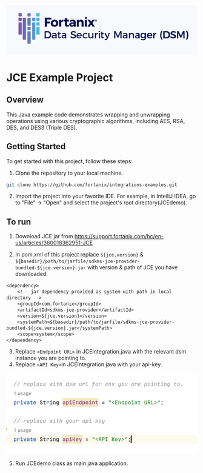 ![fortanix-logo](images/fortanix-logo.png)

# JCE Example Project

## Overview

This Java example code demonstrates wrapping and unwrapping operations using various cryptographic algorithms, including AES, RSA, DES, and DES3 (Triple DES).

## Getting Started

To get started with this project, follow these steps:

1. Clone the repository to your local machine.

```bash
git clone https://github.com/fortanix/integrations-examples.git
```
2. Import the project into your favorite IDE. For example, in IntelliJ IDEA, go to "File" -> "Open" and select the project's root directory(JCEdemo).

## To run

1. Download JCE jar from https://support.fortanix.com/hc/en-us/articles/360018362951-JCE

2. In pom.xml of this project replace `${jce.version}` & `${basedir}/path/to/jarfile/sdkms-jce-provider-bundled-${jce.version}.jar` with version & path of JCE you have downloaded.
```
<dependency>
    <!-- jar dependency provided as system with path in local directory -->
    <groupId>com.fortanix</groupId>
    <artifactId>sdkms-jce-provider</artifactId>
    <version>${jce.version}</version>
    <systemPath>${basedir}/path/to/jarfile/sdkms-jce-provider-bundled-${jce.version}.jar</systemPath>
    <scope>system</scope>
</dependency>
```

3. Replace `<Endpoint URL>` in JCEIntegration.java with the relevant dsm instance you are pointing to.
4. Replace `<API Key>`in JCEIntegration.java with your api-key.

![Configuration](images/Configuration.png)


5. Run JCEdemo class as main java application.